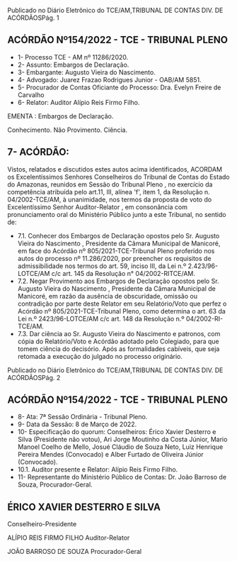 Publicado  no  Diário  Eletrônico do TCE/AM,TRIBUNAL DE CONTAS DIV. DE ACÓRDÃOSPág. 1

## ACÓRDÃO Nº154/2022 - TCE - TRIBUNAL PLENO

- 1- Processo TCE - AM nº 11286/2020.
- 2- Assunto: Embargos de Declaração.
- 3- Embargante: Augusto Vieira do Nascimento.
- 4- Advogado: Juarez Frazao Rodrigues Junior - OAB/AM 5851.
- 5- Procurador de Contas Oficiante do Processo: Dra. Evelyn Freire de Carvalho
- 6- Relator: Auditor Alípio Reis Firmo Filho.

EMENTA : Embargos de Declaração.

Conhecimento. Não Provimento. Ciência.

## 7- ACÓRDÃO:

Vistos, relatados e discutidos estes autos acima identificados, ACORDAM os Excelentíssimos Senhores Conselheiros do Tribunal de Contas do Estado do Amazonas, reunidos  em  Sessão  do Tribunal  Pleno ,  no  exercício  da  competência  atribuída  pelo art.11,  III,  alínea  'f',  item  1,  da  Resolução  n.  04/2002-TCE/AM, à  unanimidade, nos termos da proposta de voto do Excelentíssimo Senhor Auditor-Relator , em consonância com pronunciamento oral do Ministério Público junto a este Tribunal, no sentido de:

- 7.1. Conhecer dos Embargos de Declaração opostos pelo Sr. Augusto Vieira do Nascimento , Presidente da Câmara Municipal de Manicoré, em face do  Acórdão  nº  805/2021-TCE-Tribunal  Pleno proferido  nos  autos  do processo nº 11.286/2020, por preencher os requisitos de admissibilidade nos termos do art. 59, inciso III,  da  Lei  n.º  2.423/96-LOTCE/AM  c/c  art. 145 da Resolução n° 04/2002-RITCE/AM.
- 7.2. Negar  Provimento aos   Embargos  de  Declaração opostos  pelo Sr. Augusto  Vieira  do  Nascimento ,  Presidente  da  Câmara  Municipal  de Manicoré, em razão da ausência de obscuridade, omissão ou contradição por  parte  deste  Relator  em  seu  Relatório/Voto que  perfez  o  Acórdão  nº 805/2021-TCE-Tribunal  Pleno,  como  determina  o  art.  63  da  Lei  n.º 2423/96-LOTCE/AM c/c art. 148 da Resolução n.º 04/2002-RI-TCE/AM.
- 7.3. Dar  ciência ao Sr.  Augusto  Vieira  do  Nascimento e  patronos,  com cópia  do  Relatório/Voto  e  Acórdão  adotado  pelo  Colegiado,  para  que tomem  ciência  do  decisório.  Após  as  formalidades  cabíveis,  que  seja retomada a execução do julgado no processo originário.

Publicado  no  Diário  Eletrônico do TCE/AM,TRIBUNAL DE CONTAS DIV. DE ACÓRDÃOSPág. 2

## ACÓRDÃO Nº154/2022 - TCE - TRIBUNAL PLENO

- 8- Ata: 7ª Sessão Ordinária - Tribunal Pleno.
- 9- Data da Sessão: 8 de Março de 2022.
- 10-  Especificação do quorum: Conselheiros: Érico Xavier Desterro e Silva (Presidente não votou), Ari Jorge Moutinho da Costa Júnior, Mario Manoel Coelho de Mello, Josué Cláudio de Souza Neto, Luiz Henrique Pereira Mendes (Convocado) e Alber Furtado de Oliveira Júnior (Convocado).
- 10.1. Auditor presente e Relator: Alípio Reis Firmo Filho.
- 11-  Representante  do  Ministério  Público  de  Contas: Dr. João  Barroso  de  Souza, Procurador-Geral.

## ÉRICO XAVIER DESTERRO E SILVA

Conselheiro-Presidente

ALÍPIO REIS FIRMO FILHO Auditor-Relator

JOÃO BARROSO DE SOUZA Procurador-Geral